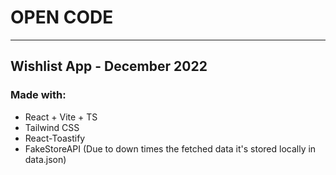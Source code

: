 # OPEN CODE 
***
## Wishlist App - December 2022

### Made with:
* React + Vite + TS
* Tailwind CSS
* React-Toastify
* FakeStoreAPI (Due to down times the fetched data it's stored locally in data.json)